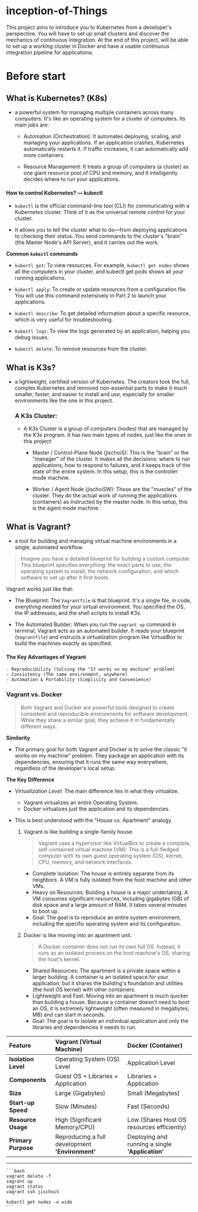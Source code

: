 # inception-of-Things
This project aims to introduce you to Kubernetes from a developer's perspective. You will have to set up small clusters and discover the mechanics of continuous integration. At the end of this project, will be able to set up a working cluster in Docker and have a usable continuous integration pipeline for applications.


# Before start

## What is Kubernetes? (K8s)
- a powerful system for managing multiple containers across many computers. It's like an operating system for a cluster of computers. Its main jobs are:
    
    - Automation (Orchestration): It automates deploying, scaling, and managing your applications. If an application crashes, Kubernetes automatically restarts it. If traffic increases, it can automatically add more containers.

    - Resource Management: It treats a group of computers (a cluster) as one giant resource pool of CPU and memory, and it intelligently decides where to run your applications.

#### How to control Kubernetes? — kubectl
- `kubectl` is the official command-line tool (CLI) for communicating with a Kubernetes cluster. Think of it as the universal remote control for your cluster.

- It allows you to tell the cluster what to do—from deploying applications to checking their status. You send commands to the cluster's "brain" (the Master Node's API Server), and it carries out the work.


**Common `kubectl` commands**
- `kubectl get`: To view resources. For example, `kubectl get nodes` shows all the computers in your cluster, and kubectl get pods shows all your running applications.

- `kubectl apply`: To create or update resources from a configuration file. You will use this command extensively in Part 2 to launch your applications.

- `kubectl describe`: To get detailed information about a specific resource, which is very useful for troubleshooting.

- `kubectl logs`: To view the logs generated by an application, helping you debug issues.

- `kubectl delete`: To remove resources from the cluster.



## What is K3s?
- a lightweight, certified version of Kubernetes. The creators took the full, complex Kubernetes and removed non-essential parts to make it much smaller, faster, and easier to install and use, especially for smaller environments like the one in this project.

    ### A K3s Cluster:
    - A K3s Cluster is a group of computers (nodes) that are managed by the K3s program. It has two main types of nodes, just like the ones in this project:

        - Master / Control-Plane Node (jischoiS): This is the "brain" or the "manager" of the cluster. It makes all the decisions: where to run applications, how to respond to failures, and it keeps track of the state of the entire system. In this setup, this is the controller mode machine.

        - Worker / Agent Node (jischoiSW): These are the "muscles" of the cluster. They do the actual work of running the applications (containers) as instructed by the master node. In this setup, this is the agent mode machine.

## What is Vagrant?
- a tool for building and managing virtual machine environments in a single, automated workflow.

> Imagine you have a detailed blueprint for building a custom computer. This blueprint specifies everything: the exact parts to use, the operating system to install, the network configuration, and which software to set up after it first boots.

Vagrant works just like that:

- The Blueprint: The `Vagrantfile` is that blueprint. It's a single file, in code, everything needed for your virtual environment. You specified the OS, the IP addresses, and the shell scripts to install K3s.

- The Automated Builder: When you run the `vagrant up` command in terminal, Vagrant acts as an automated builder. It reads your blueprint (`Vagrantfile`) and instructs a virtualization program like VirtualBox to build the machines exactly as specified.

    
#### The Key Advantages of Vagrant
    - Reproducibility (Solving the "It works on my machine" problem)
    - Consistency (The same environment, anywhere)
    - Automation & Portability (Simplicity and Convenience)

### Vagrant vs. Docker
> Both Vagrant and Docker are powerful tools designed to create consistent and reproducible environments for software development. While they share a similar goal, they achieve it in fundamentally different ways.

**Similarity**
- The primary goal for both Vagrant and Docker is to solve the classic "it works on my machine" problem. They package an application with its dependencies, ensuring that it runs the same way everywhere, regardless of the developer's local setup.

**The Key Difference**

- *Virtualization Level*: The main difference lies in what they virtualize.
    - Vagrant virtualizes an entire Operating System.
    - Docker virtualizes just the application and its dependencies.

- This is best understood with the "House vs. Apartment" analogy.

    1. Vagrant is like building a single-family house.

        > Vagrant uses a hypervisor like VirtualBox to create a complete, self-contained virtual machine (VM). This is a full-fledged computer with its own guest operating system (OS), kernel, CPU, memory, and network interfaces.

        - Complete Isolation: The house is entirely separate from its neighbors. A VM is fully isolated from the host machine and other VMs.
        - Heavy on Resources: Building a house is a major undertaking. A VM consumes significant resources, including gigabytes (GB) of disk space and a large amount of RAM. It takes several minutes to boot up.
        - Goal: The goal is to reproduce an entire system environment, including the specific operating system and its configuration.



    2. Docker is like moving into an apartment unit.

        > A Docker container does not run its own full OS. Instead, it runs as an isolated process on the host machine's OS, sharing the host's kernel.
    
        - Shared Resources: The apartment is a private space within a larger building. A container is an isolated space for your application, but it shares the building's foundation and utilities (the host OS kernel) with other containers.
        - Lightweight and Fast: Moving into an apartment is much quicker than building a house. Because a container doesn't need to boot an OS, it is extremely lightweight (often measured in megabytes, MB) and can start in seconds.
        - Goal: The goal is to isolate an individual application and only the libraries and dependencies it needs to run.


| Feature | Vagrant (Virtual Machine) | Docker (Container) |
| :--- | :--- | :--- |
| **Isolation Level** | Operating System (OS) Level | Application Level |
| **Components** | Guest OS + Libraries + Application | Libraries + Application |
| **Size** | Large (Gigabytes) | Small (Megabytes) |
| **Start-up Speed** | Slow (Minutes) | Fast (Seconds) |
| **Resource Usage** | High (Significant Memory/CPU) | Low (Shares Host OS resources efficiently) |
| **Primary Purpose** | Reproducing a full development **'Environment'** | Deploying and running a single **'Application'** |
 
----
    ```bash
    vagrant delete -f
    vagrant up
    vagrant status
    vagrant ssh jischoiS

    kubectl get nodes -o wide
    ```

